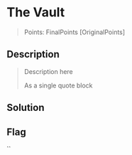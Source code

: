 # The Vault

> Points: FinalPoints [OriginalPoints]

## Description

> Description here
> 
> As a single quote block
> 

## Solution

## Flag
``